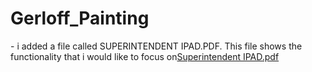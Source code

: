 # Gerloff_Painting
<JOE> - i added a file called SUPERINTENDENT IPAD.PDF.  This file shows the functionality that i would like to focus on[Superintendent IPAD.pdf](https://github.com/CodeYourLife/Gerloff_Painting/files/10093706/Superintendent.IPAD.pdf)
